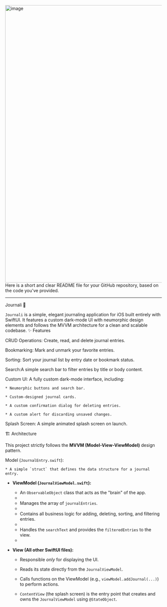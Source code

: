 <img width="1526" height="890" alt="image" src="https://github.com/user-attachments/assets/5e0d7356-7610-479f-8eb2-74b1b3a66c1e" />
Here is a short and clear README file for your GitHub repository, based on the code you've provided.

---

Journali 📓

`Journali` is a simple, elegant journaling application for iOS built entirely with SwiftUI. It features a custom dark-mode UI with neumorphic design elements and follows the MVVM architecture for a clean and scalable codebase.
✨ Features

CRUD Operations: Create, read, and delete journal entries.

Bookmarking: Mark and unmark your favorite entries.

Sorting: Sort your journal list by entry date or bookmark status.

Search:A simple search bar to filter entries by title or body content.

Custom UI: A fully custom dark-mode interface, including:

    * Neumorphic buttons and search bar.
    
    * Custom-designed journal cards.
    
    * A custom confirmation dialog for deleting entries.
    
    * A custom alert for discarding unsaved changes.
    
Splash Screen: A simple animated splash screen on launch.

 🏗️ Architecture

This project strictly follows the **MVVM (Model-View-ViewModel)** design pattern.

Model (`JournalEntry.swift`):

    * A simple `struct` that defines the data structure for a journal entry.

* **ViewModel (`JournalViewModel.swift`):**
  
    * An `ObservableObject` class that acts as the "brain" of the app.
    * 
    * Manages the array of `journalEntries`.
    * 
    * Contains all business logic for adding, deleting, sorting, and filtering entries.
    * 
    * Handles the `searchText` and provides the `filteredEntries` to the view.
    * 

* **View (All other SwiftUI files):**

    * Responsible *only* for displaying the UI.
      
    * Reads its state directly from the `JournalViewModel`.
      
    * Calls functions on the ViewModel (e.g., `viewModel.addJournal(...)`) to perform actions.
      
    * `ContentView` (the splash screen) is the entry point that creates and owns the `JournalViewModel` using `@StateObject`.
      
